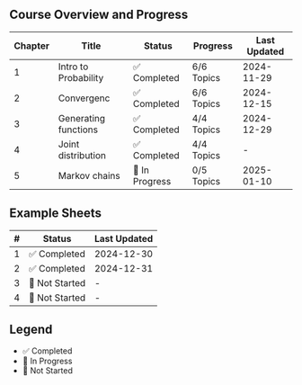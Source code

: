## Course Overview and Progress

| Chapter | Title                | Status         | Progress   | Last Updated |
| ------- | -------------------- | -------------- | ---------- | ------------ |
| 1       | Intro to Probability | ✅ Completed   | 6/6 Topics | 2024-11-29   |
| 2       | Convergenc           | ✅ Completed   | 6/6 Topics | 2024-12-15   |
| 3       | Generating functions | ✅ Completed   | 4/4 Topics | 2024-12-29   |
| 4       | Joint distribution   | ✅ Completed   | 4/4 Topics | -            |
| 5       | Markov chains        | 🚧 In Progress | 0/5 Topics | 2025-01-10   |

## Example Sheets

| #   | Status         | Last Updated |
| --- | -------------- | ------------ |
| 1   | ✅ Completed   | 2024-12-30   |
| 2   | ✅ Completed   | 2024-12-31   |
| 3   | 📝 Not Started | -            |
| 4   | 📝 Not Started | -            |

## Legend

- ✅ Completed
- 🚧 In Progress
- 📝 Not Started
